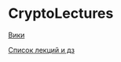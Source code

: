 # CryptoLectures

[Вики](https://github.com/CryptoCourse/CryptoLectures/wiki)

[Список лекций и дз](https://github.com/CryptoCourse/CryptoLectures/wiki/%D0%A1%D0%BF%D0%B8%D1%81%D0%BE%D0%BA-%D0%B4%D0%BE%D0%BC%D0%B0%D1%88%D0%BD%D0%B8%D1%85-%D1%80%D0%B0%D0%B1%D0%BE%D1%82-%D0%B8-%D0%BB%D0%B5%D0%BA%D1%86%D0%B8%D0%B9)
